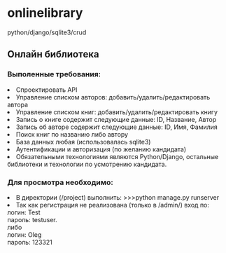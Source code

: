 # onlinelibrary
python/django/sqlite3/crud

<h2>Онлайн библиотека</h2>

<h3>Выполенные требования:</h3>
<li>Спроектировать API</li>
<li>Управление списком авторов: добавить/удалить/редактировать автора</li>
<li>Управление списком книг: добавить/удалить/редактировать книгу</li>
<li>Запись о книге содержит следующие данные: ID, Название, Автор</li>
<li>Запись об авторе содержит следующие данные: ID, Имя, Фамилия</li>
<li>Поиск книг по названию либо автору</li>
<li>База данных любая (использовалась sqlite3)</li>
<li>Аутентификации и авторизация (по желанию кандидата)</li>
<li>Обязательными технологиями являются Python/Django, остальные библиотеки и технологии по усмотрению кандидата.</li>

<h3>Для просмотра необходимо:</h3>
<li> В директории (/project) выполнить: >>>python manage.py runserver
<li> Так как регистрация не реализована (только в /admin/) вход по:</li>
     логин: Test </br>
     пароль: testuser. </br>
     либо </br>
     логин: Oleg </br>
     пароль: 123321 </br>
     
